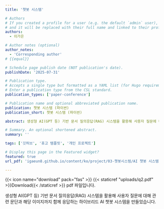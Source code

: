 ```yaml
---
title: '챗봇 시스템'

# Authors
# If you created a profile for a user (e.g. the default `admin` user), write the username (folder name) here
# and it will be replaced with their full name and linked to their profile.
authors:
  - 이가은

# Author notes (optional)
author_notes:
  - 'Corresponding author'
# {{equal}}

# Schedule page publish date (NOT publication's date).
publishDate: '2025-07-31'

# Publication type.
# Accepts a single type but formatted as a YAML list (for Hugo requirements).
# Enter a publication type from the CSL standard.
publication_types: ['paper-conference']

# Publication name and optional abbreviated publication name.
publication: 챗봇 시스템 (파이썬)
publication_short: 챗봇 시스템 (파이썬)

abstract: 생성형 AI(GPT 등) 기반 문서 질의응답(RAG) 시스템을 활용해 사용자 질문에 대해 관련 문단과 해당 이미지까지 함께 응답하는 하이브리드 AI 챗봇 시스템을 만들었습니다. 

# Summary. An optional shortened abstract.
summary: ''

tags: ['깃허브', '휴고 템플릿', '개인 프로젝트']

# Display this page in the Featured widget?
featured: true
url_pdf: 'igaeun8.github.io/content/ko/project/03-챗봇시스템/AI 챗봇 시스템 중간 발표 최종.pdf'

---
```

{{< icon name="download" pack="fas" >}} {{< staticref "uploads/q2.pdf" >}}Download{{< /staticref >}} pdf 파일입니다.

생성형 AI(GPT 등) 기반 문서 질의응답(RAG) 시스템을 활용해 사용자 질문에 대해 관련 문단과 해당 이미지까지 함께 응답하는 하이브리드 AI 챗봇 시스템을 만들었습니다. 